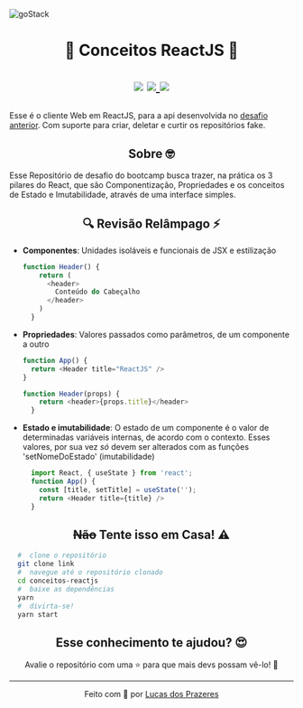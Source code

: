 ![goStack](.github/gostack.png)
<h1 align="center">
  🚀 Conceitos ReactJS 🚀
  <p align="center">
  <img src="https://img.shields.io/badge/tech-front--end-green" />

  <a href="https://reactjs.org/">
    <img src="https://img.shields.io/badge/framework-reactjs-blue" />
  </a>

  <a href="https://github.com/Rocketseat">
    <img src="https://img.shields.io/badge/source-rocketseat-blueviolet" />
  </a>
  </p>
</h1>
<p>
  Esse é o cliente Web em ReactJS, para a api desenvolvida no <a href="https://github.com/lucascprazeres/conceitos-nodejs">desafio anterior</a>. Com suporte para criar, deletar e curtir os repositórios fake.
</p>

<h2 align="center">
  Sobre 🤓
</h2>

<p>
  Esse Repositório de desafio do bootcamp busca trazer, na prática os 3 pilares do React, que são Componentização, Propriedades e os conceitos de Estado e Imutabilidade, através de uma interface simples.
</p>

<h2 align="center">
  🔍 Revisão Relâmpago ⚡
</h2>
<ul>
<li>
  <Strong>Componentes</Strong>: Unidades isoláveis e funcionais de JSX e estilização

  ```javascript
  function Header() {
      return (
        <header>
          Conteúdo do Cabeçalho
        </header>
      )
    }
  ```
</li>
<li>
  <Strong>Propriedades</Strong>: Valores passados como parâmetros, de um componente a outro

  ```javascript
  function App() {
    return <Header title="ReactJS" />
  }
  ```
  ```javascript
  function Header(props) {
      return <header>{props.title}</header>
    }
  ```
</li>
<li>
  <Strong>Estado e imutabilidade</Strong>: O estado de um componente é o valor de determinadas variáveis internas, de acordo com o contexto. Esses valores, por sua vez <em>só</em> devem ser alterados com as funções 'setNomeDoEstado' (imutabilidade)

  ```javascript
    import React, { useState } from 'react';
    function App() {
      const [title, setTitle] = useState('');
      return <Header title={title} />
    }
  ```
</li>
</ul>

<h2 align="center">
  <strike>Não</strike> Tente isso em Casa! ⚠️
</h2>

```bash
  #  clone o repositório
  git clone link
  #  navegue até o repositório clonado
  cd conceitos-reactjs
  #  baixe as dependências
  yarn
  #  divirta-se!
  yarn start
```
<h2 align="center">
  Esse conhecimento te ajudou? 😍
</h2>

<p align="center">
  Avalie o repositório com uma ⭐ para que mais devs possam vê-lo! 🚀
</p>

<hr>

<p align="center">
  Feito com 💜 por <a href="https://www.linkedin.com/in/lucas-prazeres/">Lucas dos Prazeres</a>
</p>